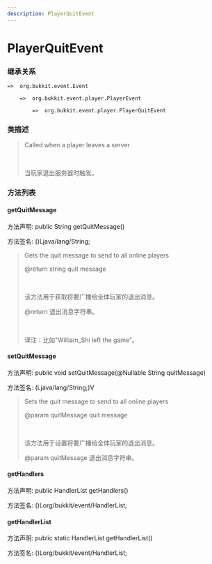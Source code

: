 ```yaml
---
description: PlayerQuitEvent
---
```


# PlayerQuitEvent

### 继承关系

    =>  org.bukkit.event.Event

        =>  org.bukkit.event.player.PlayerEvent

            =>  org.bukkit.event.player.PlayerQuitEvent

### 类描述

> Called when a player leaves a server
> 
> <br>
> 
> 当玩家退出服务器时触发。

### 方法列表

#### getQuitMessage

方法声明: public String getQuitMessage()

方法签名: ()Ljava/lang/String;

> Gets the quit message to send to all online players
> 
> @return string quit message
> 
> <br>
> 
> 该方法用于获取将要广播给全体玩家的退出消息。
> 
> @return 退出消息字符串。
> 
> <br>
> 
> 译注：比如“William_Shi left the game”。

#### setQuitMessage

方法声明: public void setQuitMessage(@Nullable String quitMessage)

方法签名: (Ljava/lang/String;)V

> Sets the quit message to send to all online players
> 
> @param quitMessage quit message
> 
> <br>
> 
> 该方法用于设置将要广播给全体玩家的退出消息。
> 
> @param quitMessage 退出消息字符串。

#### getHandlers

方法声明: public HandlerList getHandlers()

方法签名: ()Lorg/bukkit/event/HandlerList;

#### getHandlerList

方法声明: public static HandlerList getHandlerList()

方法签名: ()Lorg/bukkit/event/HandlerList;